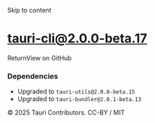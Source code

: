 Skip to content
# tauri-cli@2.0.0-beta.17
ReturnView on GitHub
### Dependencies
  * Upgraded to `tauri-utils@2.0.0-beta.15`
  * Upgraded to `tauri-bundler@2.0.1-beta.13`


© 2025 Tauri Contributors. CC-BY / MIT
